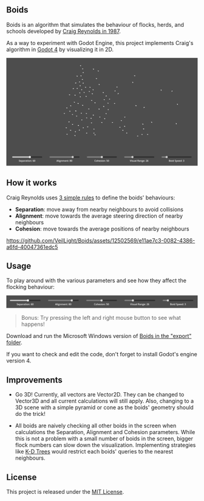 ## Boids
Boids is an algorithm that simulates the behaviour of flocks, herds, and schools developed 
by [Craig Reynolds in 1987](http://www.red3d.com/cwr/papers/1987/boids.html).

As a way to experiment with Godot Engine, this project implements Craig's algorithm
in [Godot 4](https://godotengine.org/) by visualizing it in 2D.

<p align="center">
  <img src="https://github.com/VeilLight/Boids/blob/main/screenshots/Boids.png?raw=true" alt="Boids"/>
</p>

## How it works

Craig Reynolds uses [3 simple rules](http://www.red3d.com/cwr/boids/) to define the boids' behaviours:
- **Separation**: move away from nearby neighbours to avoid collisions
- **Alignment**: move towards the average steering direction of nearby neighbours
- **Cohesion**: move towards the average positions of nearby neighbours

https://github.com/VeilLight/Boids/assets/12502569/e11ae7c3-0082-4386-a6fd-40047361edc5

## Usage
To play around with the various parameters and see how they affect the flocking
behaviour:

<p align="center">
  <img src="https://github.com/VeilLight/Boids/blob/main/screenshots/FlockingParameters.png?raw=true" alt="Flocking Parameters"/>
</p>

> Bonus: Try pressing the left and right mouse button to see what happens!

Download and run the Microsoft Windows version of [Boids
 in the "export" folder](https://github.com/VeilLight/Boids/tree/main/export).

If you want to check and edit the code, don't forget to install Godot's engine version 4.

## Improvements

- Go 3D! Currently, all vectors are Vector2D. They can be changed to Vector3D and all 
current calculations will still apply. Also, changing to a 3D scene with a simple pyramid
or cone as the boids' geometry should do the trick!


- All boids are naively checking all other boids in the screen when calculations the
Separation, Alignment and Cohesion parameters. While this is not a problem with a small
number of boids in the screen, bigger flock numbers can slow down the visualization. Implementing
strategies like [K-D Trees](https://en.wikipedia.org/wiki/K-d_tree) would restrict each boids' queries 
to the nearest neighbours.

## License
This project is released under the [MIT License](https://github.com/VeilLight/Boids/blob/main/LICENSE).
